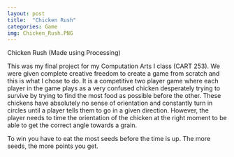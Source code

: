 ```yaml
---
layout: post
title:  "Chicken Rush"
categories: Game
img: Chicken_Rush.PNG
---
```

Chicken Rush
(Made using Processing)

This was my final project for my Computation Arts I class (CART 253). We were given complete creative freedom to create a game from scratch and this is what I chose to do. It is a competitive two player game where each player in the game plays as a very confused chicken desperately trying to survive by trying to find the most food as possible before the other. These chickens have absolutely no sense of orientation and constantly turn in circles until a player tells them to go in a given direction. However, the player needs to time the orientation of the chicken at the right moment to be able to get the correct angle towards a grain.

To win you have to eat the most seeds before the time is up. The more seeds, the more points you get.